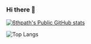 ### Hi there 👋

[![6thpath's Public GitHub stats](https://github-readme-stats.vercel.app/api?username=6thpath&show_icons=true\&rank_icon=github&show=reviews,discussions_started,prs_merged)](https://github.com/anuraghazra/github-readme-stats)

![Top Langs](https://github-readme-stats.vercel.app/api/top-langs/?username=6thpath)

<!--
**6thpath/6thpath** is a ✨ _special_ ✨ repository because its `README.md` (this file) appears on your GitHub profile.

Here are some ideas to get you started:

- 🔭 I’m currently working on ...
- 🌱 I’m currently learning ...
- 👯 I’m looking to collaborate on ...
- 🤔 I’m looking for help with ...
- 💬 Ask me about ...
- 📫 How to reach me: ...
- 😄 Pronouns: ...
- ⚡ Fun fact: ...
-->
